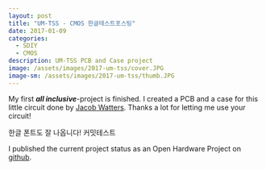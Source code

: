 ```yaml
---
layout: post
title: "UM-TSS - CMOS 한글테스트포스팅"
date: 2017-01-09
categories:
  - SDIY
  - CMOS
description: UM-TSS PCB and Case project
image: /assets/images/2017-um-tss/cover.JPG
image-sm: /assets/images/2017-um-tss/thumb.JPG
---
```

My first ***all inclusive***-project is finished. I created a PCB and a case for this little circuit done by [Jacob Watters](http://www.jacobwatters.com/blog/um-tss-drum-machine/). Thanks a lot for letting me use your circuit!

한글 폰트도 잘 나옵니다! 커밋테스트

I published the current project status as an Open Hardware Project on [github](https://github.com/tommueller/UM-TSS).
